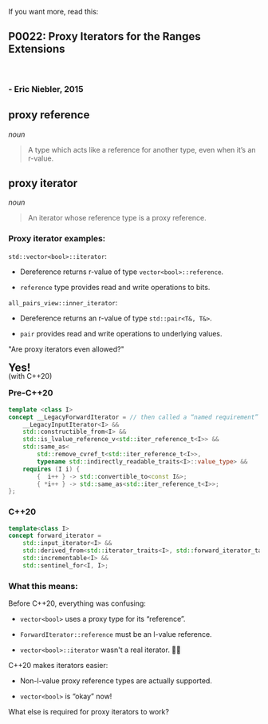 <section>

If you want more, read this:

<div class="hl-block left-align">

## P0022: Proxy Iterators for the Ranges Extensions

<br />

### - Eric Niebler, 2015

</div>

</section>
<section>

<div class="hl-block left-align">

## **proxy reference**

_noun_

> A type which acts like a reference for another type, even when it’s an r-value.

</div>

</section>
<section>

<div class="hl-block left-align">

## **proxy iterator**

_noun_

> An iterator whose reference type is a proxy reference.

</div>

</section>
<section>

<div class="hl-block left-align">

### Proxy iterator examples:

<code class="cpp" data-noescape data-trim>std::vector&lt;<span class="hljs-keyword">bool</span>&gt;::iterator</code>:
<!-- .element: class="fragment" data-fragment-index="1" -->

- Dereference returns r-value of type <code class="cpp" data-noescape data-trim>vector&lt;<span class="hljs-keyword">bool</span>&gt;::reference</code>.

<!-- .element: class="fragment" data-fragment-index="1" -->

- `reference` type provides read and write operations to bits.

<!-- .element: class="fragment" data-fragment-index="1" -->

`all_pairs_view::inner_iterator`:
<!-- .element: class="fragment" data-fragment-index="2" -->

- Dereference returns an r-value of type `std::pair<T&, T&>`.

<!-- .element: class="fragment" data-fragment-index="2" -->

- `pair` provides read and write operations to underlying values.

<!-- .element: class="fragment" data-fragment-index="2" -->

</div>

</section>
<section>

<div class="hl-block pretty-big-text">
"Are proxy iterators even allowed?"
</div>

<div class="fragment" data-fragment-index="1">
    <h2 class="correction" style="top: 200px; left: 550px; line-height: 0;">Yes!</h2>
</div>
<div class="fragment" data-fragment-index="2">
    <p class="correction handwriting"
       style="top: 180px; left: 740px; text-align: left; line-height: 0;">(with C++20)</p>
</div>

</section>
<section>

### Pre-C++20

```c++ [|5]
template <class I>
concept __LegacyForwardIterator = // then called a “named requirement”
	__LegacyInputIterator<I> && 
	std::constructible_from<I> &&
	std::is_lvalue_reference_v<std::iter_reference_t<I>> &&
	std::same_as<
		std::remove_cvref_t<std::iter_reference_t<I>>,
		typename std::indirectly_readable_traits<I>::value_type> &&
	requires (I i) {
		{  i++ } -> std::convertible_to<const I&>;
		{ *i++ } -> std::same_as<std::iter_reference_t<I>>;
};
```

</section>
<section>

### C++20

```c++ []
template<class I>
concept forward_iterator =
	std::input_iterator<I> &&
	std::derived_from<std::iterator_traits<I>, std::forward_iterator_tag> &&
	std::incrementable<I> &&
	std::sentinel_for<I, I>;
```

</section>
<section>

<div class="hl-block left-align">

### What this means:

Before C++20, everything was confusing:
<!-- .element: class="fragment" data-fragment-index="1" -->

- <code class="cpp">vector&lt;<span class="hljs-keyword">bool</span>&gt;</code> uses a proxy type for its “reference”.

<!-- .element: class="fragment" data-fragment-index="1" -->

- `ForwardIterator::reference` must be an l-value reference.

<!-- .element: class="fragment" data-fragment-index="1" -->

- <code class="cpp">vector&lt;<span class="hljs-keyword">bool</span>&gt;::iterator</code> wasn't a real iterator. 🤦‍♂️

<!-- .element: class="fragment" data-fragment-index="1" -->


C++20 makes iterators easier:
<!-- .element: class="fragment" data-fragment-index="2" -->

- Non-l-value proxy reference types are actually supported.

<!-- .element: class="fragment" data-fragment-index="2" -->

- <code class="cpp">vector&lt;<span class="hljs-keyword">bool</span>&gt;</code> is “okay” now!

<!-- .element: class="fragment" data-fragment-index="2" -->

</div>

</section>
<section>

<div class="hl-block pretty-big-text">
What else is required for proxy iterators to work?
</div>

</section>

